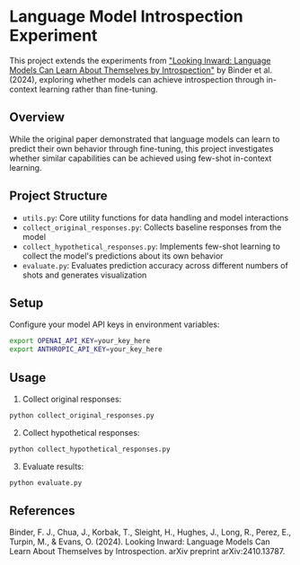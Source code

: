 # Language Model Introspection Experiment

This project extends the experiments from ["Looking Inward: Language Models Can Learn About Themselves by Introspection"](https://arxiv.org/abs/2410.13787) by Binder et al. (2024), exploring whether models can achieve introspection through in-context learning rather than fine-tuning.

## Overview

While the original paper demonstrated that language models can learn to predict their own behavior through fine-tuning, this project investigates whether similar capabilities can be achieved using few-shot in-context learning.

## Project Structure

- `utils.py`: Core utility functions for data handling and model interactions
- `collect_original_responses.py`: Collects baseline responses from the model
- `collect_hypothetical_responses.py`: Implements few-shot learning to collect the model's predictions about its own behavior
- `evaluate.py`: Evaluates prediction accuracy across different numbers of shots and generates visualization

## Setup

Configure your model API keys in environment variables:
```bash
export OPENAI_API_KEY=your_key_here
export ANTHROPIC_API_KEY=your_key_here
```

## Usage

1. Collect original responses:
```bash
python collect_original_responses.py
```

2. Collect hypothetical responses:
```bash
python collect_hypothetical_responses.py
```

3. Evaluate results:
```bash
python evaluate.py
```

## References

Binder, F. J., Chua, J., Korbak, T., Sleight, H., Hughes, J., Long, R., Perez, E., Turpin, M., & Evans, O. (2024). Looking Inward: Language Models Can Learn About Themselves by Introspection. arXiv preprint arXiv:2410.13787.

